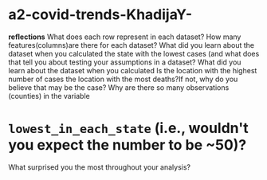 # a2-covid-trends-KhadijaY- 
**reflections**
What does each row represent in each dataset?
How many features(columns)are there for each dataset?
What did you learn about the dataset when you calculated the state with the lowest cases (and what does that tell you about testing your assumptions in a dataset?
 What did you learn about the dataset when you calculated
Is the location with the highest number of cases the location with the most deaths?If not, why do you believe that may be the case?
 Why are there so many observations (counties) in the variable  
# `lowest_in_each_state` (i.e., wouldn't you expect the number to be ~50)?
 What surprised you the most throughout your analysis?
